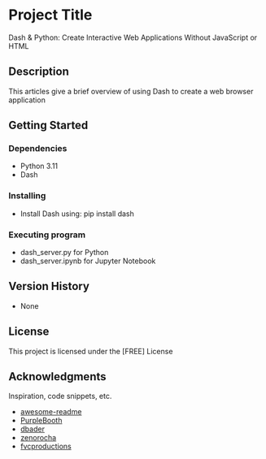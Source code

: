 # Project Title

Dash & Python: Create Interactive Web Applications Without JavaScript or HTML

## Description

This articles give a brief overview of using Dash to create a web browser application

## Getting Started

### Dependencies

* Python 3.11
* Dash

### Installing

* Install Dash using: pip install dash

### Executing program

* dash_server.py for Python
* dash_server.ipynb for Jupyter Notebook

## Version History

* None
## License

This project is licensed under the [FREE] License

## Acknowledgments

Inspiration, code snippets, etc.
* [awesome-readme](https://github.com/matiassingers/awesome-readme)
* [PurpleBooth](https://gist.github.com/PurpleBooth/109311bb0361f32d87a2)
* [dbader](https://github.com/dbader/readme-template)
* [zenorocha](https://gist.github.com/zenorocha/4526327)
* [fvcproductions](https://gist.github.com/fvcproductions/1bfc2d4aecb01a834b46)
